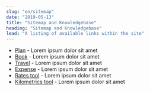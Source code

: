 ```yaml
---
slug: "en/sitemap"
date: "2019-05-13"
title: "Sitemap and Knowledgebase"
heading: "Sitemap and Knowledgebase"
lead: "A listing of available links within the site"
---
```


- [Plan](/en/plan) - Lorem ipsum dolor sit amet
- [Book](/en/book) - Lorem ipsum dolor sit amet
- [Travel](/en/travel) - Lorem ipsum dolor sit amet
- [Expense](/en/expense) - Lorem ipsum dolor sit amet
- [Rates tool](/en/rates) - Lorem ipsum dolor sit amet
- [Kilometrics tool](/en/kilometrics) - Lorem ipsum dolor sit amet
